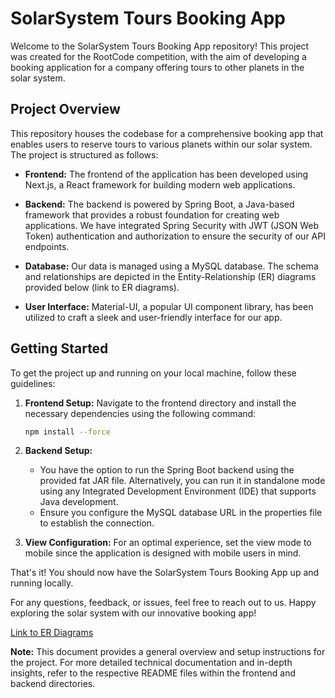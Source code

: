 # SolarSystem Tours Booking App

Welcome to the SolarSystem Tours Booking App repository! This project was created for the RootCode competition, with the aim of developing a booking application for a company offering tours to other planets in the solar system.

## Project Overview

This repository houses the codebase for a comprehensive booking app that enables users to reserve tours to various planets within our solar system. The project is structured as follows:

- **Frontend:** The frontend of the application has been developed using Next.js, a React framework for building modern web applications.

- **Backend:** The backend is powered by Spring Boot, a Java-based framework that provides a robust foundation for creating web applications. We have integrated Spring Security with JWT (JSON Web Token) authentication and authorization to ensure the security of our API endpoints.

- **Database:** Our data is managed using a MySQL database. The schema and relationships are depicted in the Entity-Relationship (ER) diagrams provided below (link to ER diagrams).

- **User Interface:** Material-UI, a popular UI component library, has been utilized to craft a sleek and user-friendly interface for our app.

## Getting Started

To get the project up and running on your local machine, follow these guidelines:

1. **Frontend Setup:** Navigate to the frontend directory and install the necessary dependencies using the following command:

    ```bash
    npm install --force
    ```

2. **Backend Setup:**

   - You have the option to run the Spring Boot backend using the provided fat JAR file. Alternatively, you can run it in standalone mode using any Integrated Development Environment (IDE) that supports Java development.
   - Ensure you configure the MySQL database URL in the properties file to establish the connection.

3. **View Configuration:** For an optimal experience, set the view mode to mobile since the application is designed with mobile users in mind.

That's it! You should now have the SolarSystem Tours Booking App up and running locally.

For any questions, feedback, or issues, feel free to reach out to us. Happy exploring the solar system with our innovative booking app!

[Link to ER Diagrams](https://drive.google.com/file/d/1XrPqcscDajJX3o4sFjMxGFR2_ArqG8OC/view?usp=sharing)

**Note:** This document provides a general overview and setup instructions for the project. For more detailed technical documentation and in-depth insights, refer to the respective README files within the frontend and backend directories.
